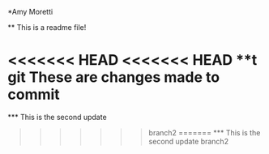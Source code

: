 *Amy Moretti

** This is a readme file!

<<<<<<< HEAD
<<<<<<< HEAD
**t
git These are changes made to commit
=======
*** This is the second update
>>>>>>> branch2
=======
*** This is the second update
>>>>>>> branch2
